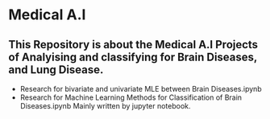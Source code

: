 # Medical A.I
## This Repository is about the Medical A.I Projects of Analyising and classifying for Brain Diseases, and Lung Disease.
- Research for bivariate and univariate MLE between Brain Diseases.ipynb
- Research for Machine Learning Methods for Classification of Brain Diseases.ipynb
Mainly written by jupyter notebook.
